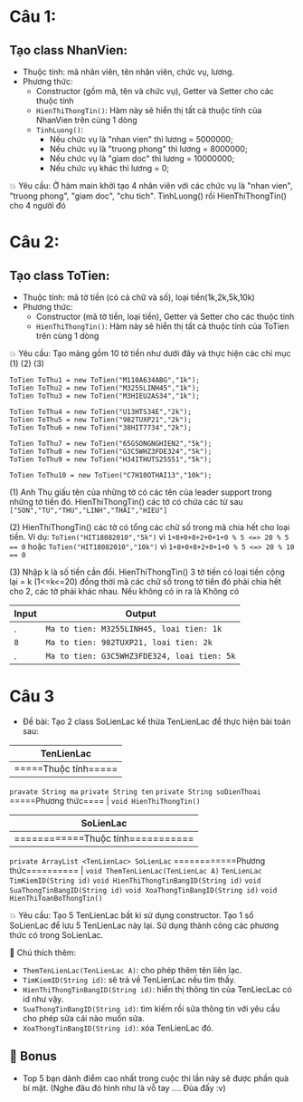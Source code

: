 # Câu 1:
## Tạo class NhanVien:
- Thuộc tính: mã nhân viên, tên nhân viên, chức vụ, lương.	
- Phương thức:
  - Constructor (gồm mã, tên và chức vụ), Getter và Setter cho các thuộc tính
  - `HienThiThongTin()`: Hàm này sẽ hiển thị tất cả thuộc tính của NhanVien trên cùng 1 dòng
  - `TinhLuong()`:
    - Nếu chức vụ là "nhan vien" thì lương = 5000000;
    - Nếu chức vụ là "truong phong" thì lương = 8000000;
    - Nếu chức vụ là "giam doc" thì lương = 10000000;
    - Nếu chức vụ khác thì lương = 0;

:collision: Yêu cầu: Ở hàm main khởi tạo 4 nhân viên với các chức vụ là "nhan vien", "truong phong", "giam doc", "chu tich". TinhLuong() rồi HienThiThongTin() cho 4 người đó
# Câu 2:
## Tạo class ToTien:
- Thuộc tính: mã tờ tiền (có cả chữ và số), loại tiền(1k,2k,5k,10k)
- Phương thức:
  - Constructor (mã tờ tiền, loại tiền), Getter và Setter cho các thuộc tính
  - `HienThiThongTin()`: Hàm này sẽ hiển thị tất cả thuộc tính của ToTien trên cùng 1 dòng

:collision: Yêu cầu: Tạo mảng gồm 10 tờ tiền như dưới đây và thực hiện các chỉ mục (1) (2) (3)
```
ToTien ToThu1 = new ToTien("M110A634ABG","1k");
ToTien ToThu2 = new ToTien("M3255LINH45","1k");
ToTien ToThu3 = new ToTien("M3HIEU2AS34","1k");

ToTien ToThu4 = new ToTien("U13HTS34E","2k");
ToTien ToThu5 = new ToTien("982TUXP21","2k");
ToTien ToThu6 = new ToTien("38HIT7734","2k");

ToTien ToThu7 = new ToTien("65GSONGNGHIEN2","5k");
ToTien ToThu8 = new ToTien("G3C5WHZ3FDE324","5k");
ToTien ToThu9 = new ToTien("H34ITHUTS25551","5k");

ToTien ToThu10 = new ToTien("C7H10OTHAI13","10k");
```

(1) Anh Thụ giấu tên của những tờ có các tên của leader support trong những tờ tiền đó. HienThiThongTin() các tờ có chứa các từ sau `["SON","TU","THU","LINH","THAI","HIEU"]` 

(2) HienThiThongTin() các tờ có tổng các chữ số trong mã chia hết cho loại tiền. Ví dụ: `ToTien("HIT18082010","5k")` vì `1+8+0+8+2+0+1+0 % 5 <=> 20 % 5 == 0` hoặc `ToTien("HIT18082010","10k")` vì `1+8+0+8+2+0+1+0 % 5 <=> 20 % 10 == 0`

(3) Nhập k là số tiền cần đổi. HienThiThongTin() 3 tờ tiền có loại tiền cộng lại = k (1<=k<=20) đồng thời mã các chữ số trong tờ tiền đó phải chia hết cho 2, các tờ phải khác nhau. Nếu không có in ra là Không có

  Input  | Output
------------- | -------------
.  | `Ma to tien: M3255LINH45, loai tien: 1k`
   `8`  |`Ma to tien: 982TUXP21, loai tien: 2k`
 .    |`Ma to tien: G3C5WHZ3FDE324, loai tien: 5k`
 
 # Câu 3
 - Đề bài: Tạo 2 class SoLienLac kế thừa TenLienLac để thực hiện bài toán sau:

TenLienLac  |
------------- |
=====Thuộc tính===== |
`pravate String ma`
`private String ten`
`private String soDienThoai`
=====Phương thức==== |
`void HienThiThongTin()`

SoLienLac  |
------------- |
============Thuộc tính=========== |
`private ArrayList <TenLienLac> SoLienLac`
============Phương thức========== |
`void ThemTenLienLac(TenLienLac A)`
`TenLienLac TimKiemID(String id)`
`void HienThiThongTinBangID(String id)`
`void SuaThongTinBangID(String id)`
`void XoaThongTinBangID(String id)`
`void HienThiToanBoThongTin()`

:collision: Yêu cầu: Tạo 5 TenLienLac bất kì sử dụng constructor. Tạo 1 sổ SoLienLac để lưu 5 TenLienLac này lại. Sử dụng thành công các phương thức có trong SoLienLac. 

:eyes: Chú thích thêm: 
- `ThemTenLienLac(TenLienLac A)`: cho phép thêm tên liên lạc.
- `TimKiemID(String id)`: sẽ trả về TenLienLac nếu tìm thấy.
- `HienThiThongTinBangID(String id)`: hiển thị thông tin của TenLiecLac có id như vậy.
- `SuaThongTinBangID(String id)`: tìm kiếm rồi sửa thông tin với yêu cầu cho phép sửa cái nào muốn sửa.
- `XoaThongTinBangID(String id)`: xóa TenLienLac đó.
 
## :gift: Bonus
- Top 5 bạn dành điểm cao nhất trong cuộc thi lần này sẽ được phần quà bí mật. (Nghe đâu đó hình như là vỗ tay .... Đùa đấy :v)
